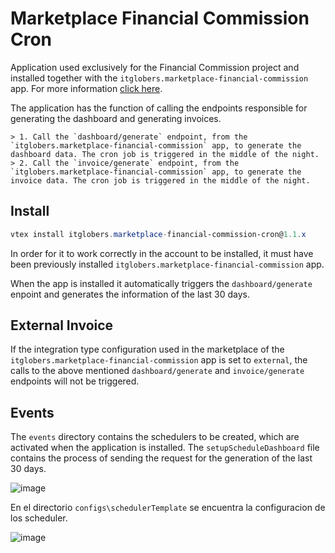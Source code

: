 # Marketplace Financial Commission Cron

Application used exclusively for the Financial Commission project and installed together with the `itglobers.marketplace-financial-commission` app. For more information [click here](https://github.com/vtex-apps/marketplace-financial-commission).

The application has the function of calling the endpoints responsible for generating the dashboard and generating invoices. 

    > 1. Call the `dashboard/generate` endpoint, from the `itglobers.marketplace-financial-commission` app, to generate the dashboard data. The cron job is triggered in the middle of the night.
    > 2. Call the `invoice/generate` endpoint, from the `itglobers.marketplace-financial-commission` app, to generate the invoice data. The cron job is triggered in the middle of the night.

## Install

```powershell
vtex install itglobers.marketplace-financial-commission-cron@1.1.x
```

In order for it to work correctly in the account to be installed, it must have been previously installed `itglobers.marketplace-financial-commission` app.

When the app is installed it automatically triggers the `dashboard/generate` enpoint and generates the information of the last 30 days.


## External Invoice

If the integration type configuration used in the marketplace of the `itglobers.marketplace-financial-commission` app is set to `external`, the calls to the above mentioned `dashboard/generate` and `invoice/generate`  endpoints will not be triggered.

## Events

The `events` directory contains the schedulers to be created, which are activated when the application is installed. The `setupScheduleDashboard` file contains the process of sending the request for the generation of the last 30 days.

![image](https://user-images.githubusercontent.com/14004558/186959432-d1287f28-5f2c-4d97-9ba8-c9687467743d.png)


En el directorio `configs\schedulerTemplate` se encuentra la configuracion de los scheduler.

![image](https://user-images.githubusercontent.com/14004558/186959391-72b98072-a9ba-4859-aed1-46c9028c7f9a.png)

